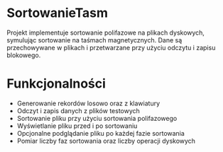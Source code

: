 # SortowanieTasm
Projekt implementuje sortowanie polifazowe na plikach dyskowych, symulując sortowanie na taśmach magnetycznych. Dane są przechowywane w plikach i przetwarzane przy użyciu odczytu i zapisu blokowego.

# Funkcjonalności
- Generowanie rekordów losowo oraz z klawiatury
- Odczyt i zapis danych z plików testowych
- Sortowanie pliku przy użyciu sortowania polifazowego
- Wyświetlanie pliku przed i po sortowaniu
- Opcjonalne podglądanie pliku po każdej fazie sortowania
- Pomiar liczby faz sortowania oraz liczby operacji dyskowych
